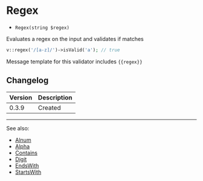 # Regex

- `Regex(string $regex)`

Evaluates a regex on the input and validates if matches

```php
v::regex('/[a-z]/')->isValid('a'); // true
```

Message template for this validator includes `{{regex}}`

## Changelog

Version | Description
--------|-------------
  0.3.9 | Created

***
See also:

- [Alnum](Alnum.md)
- [Alpha](Alpha.md)
- [Contains](Contains.md)
- [Digit](Digit.md)
- [EndsWith](EndsWith.md)
- [StartsWith](StartsWith.md)
